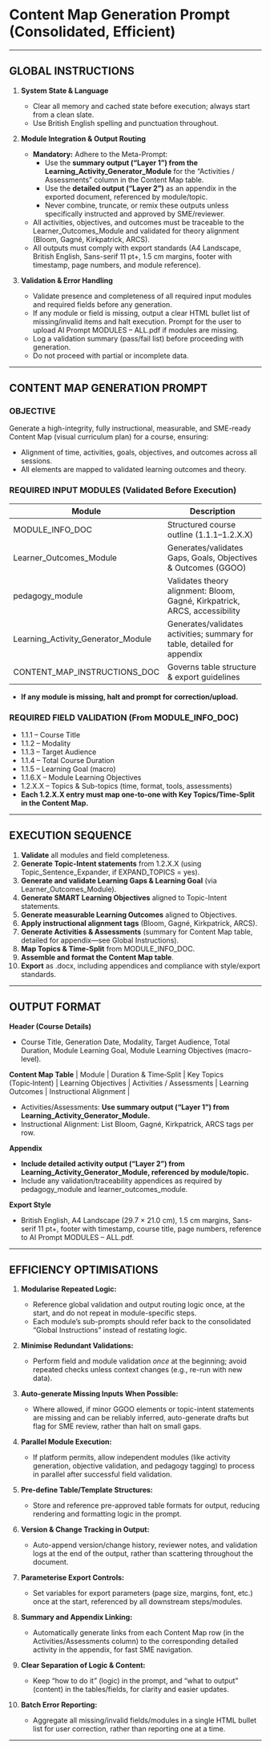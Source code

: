 # Content Map Generation Prompt (Consolidated, Efficient)

---

## GLOBAL INSTRUCTIONS

1. **System State & Language**
    - Clear all memory and cached state before execution; always start from a clean slate.
    - Use British English spelling and punctuation throughout.

2. **Module Integration & Output Routing**
    - **Mandatory:** Adhere to the Meta-Prompt:
      - Use the **summary output (“Layer 1”) from the Learning_Activity_Generator_Module** for the “Activities / Assessments” column in the Content Map table.
      - Use the **detailed output (“Layer 2”)** as an appendix in the exported document, referenced by module/topic.
      - Never combine, truncate, or remix these outputs unless specifically instructed and approved by SME/reviewer.
    - All activities, objectives, and outcomes must be traceable to the Learner_Outcomes_Module and validated for theory alignment (Bloom, Gagné, Kirkpatrick, ARCS).
    - All outputs must comply with export standards (A4 Landscape, British English, Sans-serif 11 pt+, 1.5 cm margins, footer with timestamp, page numbers, and module reference).

3. **Validation & Error Handling**
    - Validate presence and completeness of all required input modules and required fields before any generation.
    - If any module or field is missing, output a clear HTML bullet list of missing/invalid items and halt execution. Prompt for the user to upload AI Prompt MODULES – ALL.pdf if modules are missing.
    - Log a validation summary (pass/fail list) before proceeding with generation.
    - Do not proceed with partial or incomplete data.

---

## CONTENT MAP GENERATION PROMPT

### OBJECTIVE
Generate a high-integrity, fully instructional, measurable, and SME-ready Content Map (visual curriculum plan) for a course, ensuring:
- Alignment of time, activities, goals, objectives, and outcomes across all sessions.
- All elements are mapped to validated learning outcomes and theory.

### REQUIRED INPUT MODULES (Validated Before Execution)
| Module                               | Description                                                            |
|-------------------------------------- |------------------------------------------------------------------------|
| MODULE_INFO_DOC                      | Structured course outline (1.1.1–1.2.X.X)                              |
| Learner_Outcomes_Module              | Generates/validates Gaps, Goals, Objectives & Outcomes (GGOO)          |
| pedagogy_module                      | Validates theory alignment: Bloom, Gagné, Kirkpatrick, ARCS, accessibility |
| Learning_Activity_Generator_Module   | Generates/validates activities; summary for table, detailed for appendix|
| CONTENT_MAP_INSTRUCTIONS_DOC         | Governs table structure & export guidelines                             |

- **If any module is missing, halt and prompt for correction/upload.**

### REQUIRED FIELD VALIDATION (From MODULE_INFO_DOC)
- 1.1.1 – Course Title
- 1.1.2 – Modality
- 1.1.3 – Target Audience
- 1.1.4 – Total Course Duration
- 1.1.5 – Learning Goal (macro)
- 1.1.6.X – Module Learning Objectives
- 1.2.X.X – Topics & Sub-topics (time, format, tools, assessments)
- **Each 1.2.X.X entry must map one-to-one with Key Topics/Time-Split in the Content Map.**

---

## EXECUTION SEQUENCE
1. **Validate** all modules and field completeness.
2. **Generate Topic-Intent statements** from 1.2.X.X (using Topic_Sentence_Expander, if EXPAND_TOPICS = yes).
3. **Generate and validate Learning Gaps & Learning Goal** (via Learner_Outcomes_Module).
4. **Generate SMART Learning Objectives** aligned to Topic-Intent statements.
5. **Generate measurable Learning Outcomes** aligned to Objectives.
6. **Apply instructional alignment tags** (Bloom, Gagné, Kirkpatrick, ARCS).
7. **Generate Activities & Assessments** (summary for Content Map table, detailed for appendix—see Global Instructions).
8. **Map Topics & Time-Split** from MODULE_INFO_DOC.
9. **Assemble and format the Content Map table**.
10. **Export** as .docx, including appendices and compliance with style/export standards.

---

## OUTPUT FORMAT

**Header (Course Details)**
- Course Title, Generation Date, Modality, Target Audience, Total Duration, Module Learning Goal, Module Learning Objectives (macro-level).

**Content Map Table**
| Module | Duration & Time‑Split | Key Topics (Topic‑Intent) | Learning Objectives | Activities / Assessments | Learning Outcomes | Instructional Alignment |
- Activities/Assessments: **Use summary output (“Layer 1”) from Learning_Activity_Generator_Module.**
- Instructional Alignment: List Bloom, Gagné, Kirkpatrick, ARCS tags per row.

**Appendix**
- **Include detailed activity output (“Layer 2”) from Learning_Activity_Generator_Module, referenced by module/topic.**
- Include any validation/traceability appendices as required by pedagogy_module and learner_outcomes_module.

**Export Style**
- British English, A4 Landscape (29.7 × 21.0 cm), 1.5 cm margins, Sans-serif 11 pt+, footer with timestamp, course title, page numbers, reference to AI Prompt MODULES – ALL.pdf.

---

## EFFICIENCY OPTIMISATIONS

1. **Modularise Repeated Logic:**
   - Reference global validation and output routing logic once, at the start, and do not repeat in module-specific steps.
   - Each module’s sub-prompts should refer back to the consolidated “Global Instructions” instead of restating logic.

2. **Minimise Redundant Validations:**
   - Perform field and module validation *once* at the beginning; avoid repeated checks unless context changes (e.g., re-run with new data).

3. **Auto-generate Missing Inputs When Possible:**
   - Where allowed, if minor GGOO elements or topic-intent statements are missing and can be reliably inferred, auto-generate drafts but flag for SME review, rather than halt on small gaps.

4. **Parallel Module Execution:**
   - If platform permits, allow independent modules (like activity generation, objective validation, and pedagogy tagging) to process in parallel after successful field validation.

5. **Pre-define Table/Template Structures:**
   - Store and reference pre-approved table formats for output, reducing rendering and formatting logic in the prompt.

6. **Version & Change Tracking in Output:**
   - Auto-append version/change history, reviewer notes, and validation logs at the end of the output, rather than scattering throughout the document.

7. **Parameterise Export Controls:**
   - Set variables for export parameters (page size, margins, font, etc.) once at the start, referenced by all downstream steps/modules.

8. **Summary and Appendix Linking:**
   - Automatically generate links from each Content Map row (in the Activities/Assessments column) to the corresponding detailed activity in the appendix, for fast SME navigation.

9. **Clear Separation of Logic & Content:**
   - Keep “how to do it” (logic) in the prompt, and “what to output” (content) in the tables/fields, for clarity and easier updates.

10. **Batch Error Reporting:**
    - Aggregate all missing/invalid fields/modules in a single HTML bullet list for user correction, rather than reporting one at a time.

---
